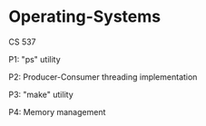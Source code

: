 # Operating-Systems
CS 537

P1: "ps" utility

P2: Producer-Consumer threading implementation

P3: "make" utility

P4: Memory management
